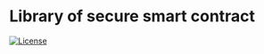 # Library of secure smart contract

[![License](https://img.shields.io/badge/License-Apache%202.0-blue.svg)](https://opensource.org/licenses/Apache-2.0)
